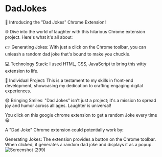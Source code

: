 # DadJokes
🎉 Introducing the "Dad Jokes" Chrome Extension! 

🌐 Dive into the world of laughter with this hilarious Chrome extension project. Here's what it's all about:

👉 Generating Jokes: With just a click on the Chrome toolbar, you can unleash a random dad joke that's bound to make you chuckle. 

💻 Technology Stack: I used HTML, CSS, JavaScript to bring this witty extension to life.

🚀 Individual Project: This is a testament to my skills in front-end development, showcasing my dedication to crafting engaging digital experiences.

😄 Bringing Smiles: "Dad Jokes" isn't just a project; it's a mission to spread joy and humor across all ages. Laughter is universal! 

You click on this google chrome extension to get a random Joke every time 😀

A "Dad Joke" Chrome extension could potentially work by:

Generating Jokes: The extension provides a button on the Chrome toolbar. 
When clicked, it generates a random dad joke and displays it as a popup.
![Screenshot (299)](https://github.com/tinachelwanii/DadJokes/assets/102860264/90cd7193-db6b-422f-8437-a057cc31ffb0)
